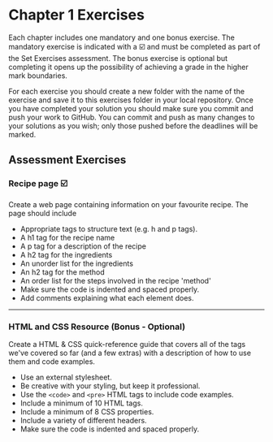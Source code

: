 # Chapter 1 Exercises

Each chapter includes one mandatory and one bonus exercise. The mandatory exercise is indicated with a :ballot_box_with_check: and must be completed as part of the Set Exercises assessment. The bonus exercise is optional but completing it opens up the possibility of achieving a grade in the higher mark boundaries.

For each exercise you should create a new folder with the name of the exercise and save it to this exercises folder in your local repository. Once you have completed your solution you should make sure you commit and push your work to GitHub. You can commit and push as many changes to your solutions as you wish; only those pushed before the deadlines will be marked.

## Assessment Exercises

### Recipe page :ballot_box_with_check:

Create a web page containing information on your favourite recipe. The page should include

* Appropriate tags to structure text (e.g. h and p tags).
* A h1 tag for the recipe name
* A p tag for a description of the recipe
* A h2 tag for the ingredients
* An unorder list for the ingredients
* An h2 tag for the method
* An order list for the steps involved in the recipe 'method'
* Make sure the code is indented and spaced properly.
* Add comments explaining what each element does.

<hr>

### HTML and CSS Resource (Bonus - Optional)

Create a HTML & CSS quick-reference guide that covers all of the tags we've covered so far (and a few extras) with a description of how to use them and code examples.

* Use an external stylesheet.
* Be creative with your styling, but keep it professional.
* Use the `<code>` and `<pre>` HTML tags to include code examples.
* Include a minimum of 10 HTML tags.
* Include a minimum of 8 CSS properties.
* Include a variety of different headers.
* Make sure the code is indented and spaced properly.